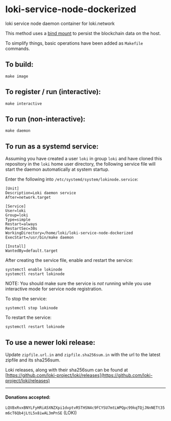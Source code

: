 # loki-service-node-dockerized
loki service node daemon container for loki.network


This method uses a [bind mount](https://docs.docker.com/storage/bind-mounts) to persist the blockchain data on the host.

To simplify things, basic operations have been added as `Makefile` commands.

## To build:
```
make image
```

## To register / run (interactive):
```
make interactive
```

## To run (non-interactive):
```
make daemon
```

## To run as a systemd service:
Assuming you have created a user `loki` in group `loki` and have cloned this repository in the `loki` home user directory,
the following service file will start the daemon automatically at system startup.

Enter the following into `/etc/systemd/system/lokinode.service`:
```
[Unit]
Description=Loki daemon service
After=network.target

[Service]
User=loki
Group=loki
Type=simple
Restart=always
RestartSec=30s
WorkingDirectory=/home/loki/loki-service-node-dockerized
ExecStart=/usr/bin/make daemon

[Install]
WantedBy=default.target
```

After creating the service file, enable and restart the service:
```
systemctl enable lokinode
systemctl restart lokinode
```

NOTE: You should make sure the service is *not* running while you use interactive mode for service node registration.

To stop the service:
```
systemctl stop lokinode
```

To restart the service:
```
systemctl restart lokinode
```

## To use a newer loki release:
Update `zipfile.url.in` and `zipfile.sha256sum.in` with the url to the latest zipfile and its sha256sum.

Loki releases, along with their sha256sum can be found at [https://github.com/loki-project/loki/releases](https://github.com/loki-project/loki/releases)

<hr>

#### Donations accepted:
`LQVBxRvxBNYLFyHRiA5XNZXpi1dvptvR5THSN4c9FCYSU7mtLWPQpc99kqTQjJNnNETt35m6cT6Qb4jLtL5x8iwAL3mPnSE` (LOKI)
